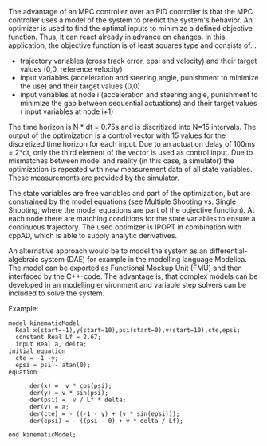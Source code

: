 The advantage of an MPC controller over an PID controller is that the MPC controller uses a model of the system to predict the system's behavior. An optimizer is used to find the optimal inputs to minimize a defined objective function. Thus, it can react already in advance on changes. In this application, the objective function is of least squares type and consists of... 
  - trajectory variables (cross track error, epsi and velocity) and their target values (0,0, reference velocity)
  - input variables (acceleration and steering angle, punishment to minimize the use) and their target values (0,0)
  - input variables at node i (acceleration and steering angle, punishment to minimize the gap between sequential actuations) and their target values (  input variables at node i+1)

The time horizon is N * dt = 0.75s and is discritized into N=15 intervals. The output of the optimization is a control vector with 15 values for the discretized time horizon for each input. Due to an actuation delay of 100ms = 2*dt, only the third element of the vector is used as control input. Due to mismatches between model and reality (in this case, a simulator) the optimization is repeated with new measurement data of all state variables. These measurements are provided by the simulator.

The state variables are free variables and part of the optimization, but are constrained by the model equations (see Multiple Shooting vs. Single Shooting, where the model equations are part of the objective function). At each node there are matching conditions for the state variables to ensure a continuous trajectory. The used optimizer is IPOPT in combination with cppAD, which is able to supply analytic derivatives.

An alternative approach would be to model the system as an differential-algebraic system (DAE) for example in the modelling language Modelica. The model can be exported as Functional Mockup Unit (FMU) and then interfaced by the C++-code. The advantage is, that complex models can be developed in an modelling environment and variable step solvers can be included to solve the system.

Example:
```modelica
model kinematicModel
  Real x(start=-1),y(start=10),psi(start=0),v(start=10),cte,epsi;
  constant Real Lf = 2.67;
  input Real a, delta;
initial equation 
  cte = -1 -y;
  epsi = psi - atan(0);
equation 

      der(x) =  v * cos(psi);
      der(y) = v * sin(psi);
      der(psi) =  v / Lf * delta;
      der(v) = a;
      der(cte) = - ((-1 - y) + (v * sin(epsi)));
      der(epsi) = - ((psi - 0) + v * delta / Lf);

end kinematicModel;
```
